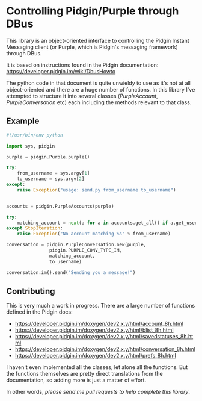 # Controlling Pidgin/Purple through DBus

This library is an object-oriented interface to controlling the Pidgin Instant Messaging client
(or Purple, which is Pidgin's messaging framework) through DBus.

It is based on instructions found in the Pidgin documentation: https://developer.pidgin.im/wiki/DbusHowto

The python code in that document is quite unwieldy to use as it's not at all object-oriented
and there are a huge number of functions. In this library I've attempted to structure it into
several classes (_PurpleAccount_, _PurpleConversation_ etc) each including the methods relevant
to that class.

## Example

```python
#!/usr/bin/env python

import sys, pidgin

purple = pidgin.Purple.purple()

try:
	from_username = sys.argv[1]
	to_username = sys.argv[2]
except:
	raise Exception("usage: send.py from_username to_username")


accounts = pidgin.PurpleAccounts(purple)

try:
	matching_account = next(a for a in accounts.get_all() if a.get_username() == from_username);
except StopIteration:
	raise Exception("No account matching %s" % from_username)

conversation = pidgin.PurpleConversation.new(purple,
				pidgin.PURPLE_CONV_TYPE_IM,
				matching_account,
				to_username)

conversation.im().send("Sending you a message!")
```

## Contributing

This is very much a work in progress. There are a large number of functions defined in the Pidgin
docs:

  * https://developer.pidgin.im/doxygen/dev2.x.y/html/account_8h.html
  * https://developer.pidgin.im/doxygen/dev2.x.y/html/blist_8h.html
  * https://developer.pidgin.im/doxygen/dev2.x.y/html/savedstatuses_8h.html
  * https://developer.pidgin.im/doxygen/dev2.x.y/html/conversation_8h.html
  * https://developer.pidgin.im/doxygen/dev2.x.y/html/prefs_8h.html

I haven't even implemented all the classes, let alone all the functions. But the functions themselves
are pretty direct translations from the documentation, so adding more is just a matter of effort.

In other words, *please send me pull requests to help complete this library*.
